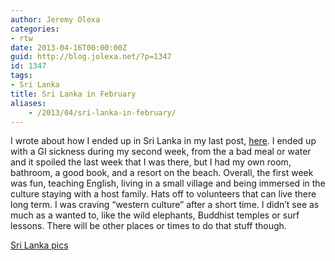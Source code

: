 ```yaml
---
author: Jeremy Olexa
categories:
- rtw
date: 2013-04-16T00:00:00Z
guid: http://blog.jolexa.net/?p=1347
id: 1347
tags:
- Sri Lanka
title: Sri Lanka in February
aliases:
    - /2013/04/sri-lanka-in-february/
---
```


I wrote about how I ended up in Sri Lanka in my last post, [here][1]. I ended up with a GI sickness during my second week, from the a bad meal or water and it spoiled the last week that I was there, but I had my own room, bathroom, a good book, and a resort on the beach. Overall, the first week was fun, teaching English, living in a small village and being immersed in the culture staying with a host family. Hats off to volunteers that can live there long term. I was craving &#8220;western culture&#8221; after a short time. I didn&#8217;t see as much as a wanted to, like the wild elephants, Buddhist temples or surf lessons. There will be other places or times to do that stuff though.

[Sri Lanka pics][2]

 [1]: http://blog.jolexa.net/2013/02/january-in-review-istanbul-dubai/
 [2]: http://www.flickr.com/photos/jolexa/sets/72157633259071704/